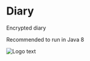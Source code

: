 # Diary
Encrypted diary

Recommended to run in Java 8


![][logo]

[logo]: /screenshot.png "Logo text"
